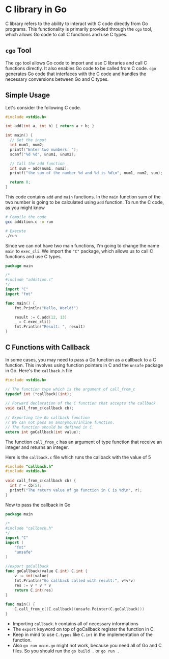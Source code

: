 # C library in Go

C library refers to the ability to interact with C code directly from Go programs. This functionality is primarily provided through the `cgo` tool, which allows Go code to call C functions and use C types.

## `cgo` Tool

The `cgo` tool allows Go code to import and use C libraries and call C functions directly. It also enables Go code to be called from C code. `cgo` generates Go code that interfaces with the C code and handles the necessary conversions between Go and C types.

## Simple Usage

Let's consider the following C code.

```c
#include <stdio.h>

int add(int a, int b) { return a + b; }

int main() {
  // Get the input
  int num1, num2;
  printf("Enter two numbers: ");
  scanf("%d %d", &num1, &num2);

  // Call the add function
  int sum = add(num1, num2);
  printf("the sum of the number %d and %d is %d\n", num1, num2, sum);

  return 0;
}
```

This code contains `add` and `main` functions. In the `main` function sum of the two number is going to be calculated using `add` function. To run the C code, as you might know

```bash
# Compile the code
gcc addition.c -o run

# Execute
./run
```

Since we can not have two main functions, I'm going to change the name `main` to `exec_cli`. We import the `"C"` package, which allows us to call C functions and use C types.

```go
package main

/*
#include "addition.c"
*/
import "C"
import "fmt"

func main() {
	fmt.Println("Hello, World!")

	result := C.add(12, 13)
	_ = C.exec_cli()
	fmt.Println("Result: ", result)
}
```

## C Functions with Callback 

In some cases, you may need to pass a Go function as a callback to a C function. This involves using function pointers in C and the `unsafe` package in Go. Here's the `callback.h` file

```c
#include <stdio.h>  

// The function type which is the argument of call_from_c
typedef int (*callback)(int);  
  
// Forward declaration of the C function that accepts the callback  
void call_from_c(callback cb);  
  
// Exporting the Go callback function  
// We can not pass an anonymous/inline function.
// The function should be defined in C.
extern int goCallback(int value);
```

The function `call_from_c` has an argument of type function that receive an integer and returns an integer.

Here is the `callback.c` file which runs the callback with the value of 5

```c
#include "callback.h"  
#include <stdio.h>  
  
void call_from_c(callback cb) {  
  int r = cb(5);  
  printf("The return value of go function in C is %d\n", r);  
}
```

Now to pass the callback in Go 

```go
package main  
  
/*  
#include "callback.h"  
*/  
import "C"  
import (  
    "fmt"  
    "unsafe"
)  
  
//export goCallback  
func goCallback(value C.int) C.int {  
    v := int(value)  
    fmt.Println("Go callback called with result:", v*v*v)  
    res := v * v * v  
    return C.int(res)  
}  
  
func main() {  
    C.call_from_c((C.callback)(unsafe.Pointer(C.goCallback)))  
}
```

- Importing `callback.h` contains all of necessary informations
- The `export` keyword on top of goCallback register the function in C.
- Keep in mind to use `C.types` like `C.int` in the implementation of the function.
- Also `go run main.go` might not work, because you need all of Go and C files. So you should run the `go build .` or `go run .`

